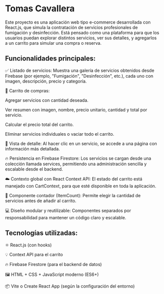 # Tomas Cavallera

Este proyecto es una aplicación web tipo e-commerce desarrollada con React.js, que simula la contratación de servicios profesionales de fumigación y desinfección. Está pensado como una plataforma para que los usuarios puedan explorar distintos servicios, ver sus detalles, y agregarlos a un carrito para simular una compra o reserva.

## Funcionalidades principales:

✅ Listado de servicios: Muestra una galería de servicios obtenidos desde Firebase (por ejemplo, "Fumigación", "Desinfección", etc.), cada uno con imagen, descripción, precio y categoría.

🛒 Carrito de compras:

Agregar servicios con cantidad deseada.

Ver resumen con imagen, nombre, precio unitario, cantidad y total por servicio.

Calcular el precio total del carrito.

Eliminar servicios individuales o vaciar todo el carrito.

📄 Vista de detalle: Al hacer clic en un servicio, se accede a una página con información más detallada.

🔥 Persistencia en Firebase Firestore: Los servicios se cargan desde una colección llamada services, permitiendo una administración sencilla y escalable desde el backend.

☁️ Contexto global con React Context API: El estado del carrito está manejado con CartContext, para que esté disponible en toda la aplicación.

🔢 Componente contador (ItemCount): Permite elegir la cantidad de servicios antes de añadir al carrito.

💻 Diseño modular y reutilizable: Componentes separados por responsabilidad para mantener un código claro y escalable.

## Tecnologías utilizadas:
⚛️ React.js (con hooks)

💡 Context API para el carrito

🔥 Firebase Firestore (para el backend de datos)

🖼️ HTML + CSS + JavaScript moderno (ES6+)

📦 Vite o Create React App (según la configuración del entorno)

